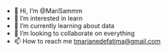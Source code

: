 - 👋 Hi, I’m @MariSammm
- 👀 I’m interested in learn
- 🌱 I’m currently learning about data
- 💞️ I’m looking to collaborate on everything
- 📫 How to reach me tmarianedefatima@gmail.com

<!---
MariSammm/MariSammm is a ✨ special ✨ repository because its `README.md` (this file) appears on your GitHub profile.
You can click the Preview link to take a look at your changes.
--->
